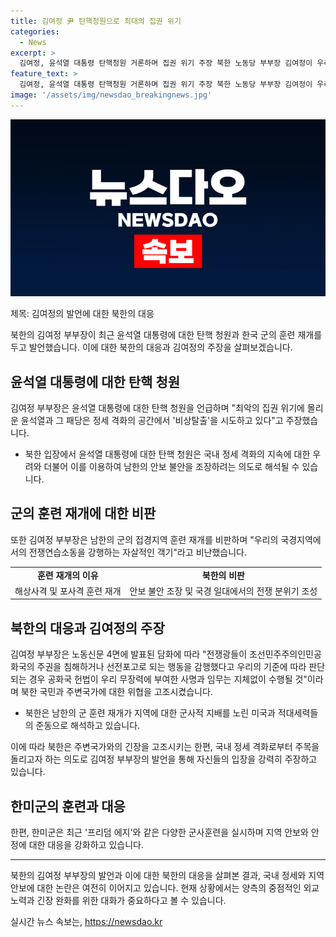 ```yaml
---
title: 김여정 尹 탄핵청원으로 최대의 집권 위기
categories:
  - News
excerpt: >
  김여정, 윤석열 대통령 탄핵청원 거론하며 집권 위기 주장 북한 노동당 부부장 김여정이 우리 군의 훈련 재개를 문제 삼아 윤석열 대통령을 비판하며 국내 정세를 격화시키려는 의도로 해석됐다. 김여정 부부장은 윤석열에 대한 탄핵소추안 발의를 요구하는 국민 청원자 수가 100만명을 돌파했다며 윤석열과 그 패당은 비상탈출을 시도하고 있다고 언급했다. 또한, 북한 국경지역에서의 훈련 중단을 문제 삼아 국내 안보 불안을 조장한다는 주장도 내세웠다. 김여정 부부장의 발언은 국내뿐만 아니라 국제사회에서도 주목을 받을 전망이다.
feature_text: >
  김여정, 윤석열 대통령 탄핵청원 거론하며 집권 위기 주장 북한 노동당 부부장 김여정이 우리 군의 훈련 재개를 문제 삼아 윤석열 대통령을 비판하며 국내 정세를 격화시키려는 의도로 해석됐다. 김여정 부부장은 윤석열에 대한 탄핵소추안 발의를 요구하는 국민 청원자 수가 100만명을 돌파했다며 윤석열과 그 패당은 비상탈출을 시도하고 있다고 언급했다. 또한, 북한 국경지역에서의 훈련 중단을 문제 삼아 국내 안보 불안을 조장한다는 주장도 내세웠다. 김여정 부부장의 발언은 국내뿐만 아니라 국제사회에서도 주목을 받을 전망이다.
image: '/assets/img/newsdao_breakingnews.jpg'
---
```


<p><img src="/assets/img/newsdao_breakingnews.jpg" alt="implanttips 속보" /></p>

<p>제목: 김여정의 발언에 대한 북한의 대응</p>

<p data-ke-size="size16">북한의 김여정 부부장이 최근 윤석열 대통령에 대한 탄핵 청원과 한국 군의 훈련 재개를 두고 발언했습니다. 이에 대한 북한의 대응과 김여정의 주장을 살펴보겠습니다.</p>

<h2 data-ke-size="size26">윤석열 대통령에 대한 탄핵 청원</h2>

<p data-ke-size="size16">김여정 부부장은 윤석열 대통령에 대한 탄핵 청원을 언급하며 "최악의 집권 위기에 몰리운 윤석열과 그 패당은 정세 격화의 공간에서 '비상탈출'을 시도하고 있다"고 주장했습니다.</p>

<ul>
    <li>북한 입장에서 윤석열 대통령에 대한 탄핵 청원은 국내 정세 격화의 지속에 대한 우려와 더불어 이를 이용하여 남한의 안보 불안을 조장하려는 의도로 해석될 수 있습니다.</li>
</ul>

<h2 data-ke-size="size26">군의 훈련 재개에 대한 비판</h2>

<p data-ke-size="size16">또한 김여정 부부장은 남한의 군의 접경지역 훈련 재개를 비판하며 "우리의 국경지역에서의 전쟁연습소동을 강행하는 자살적인 객기"라고 비난했습니다.</p>

<table>
  <tr>
    <td style="text-align: center; height: 17px;"><b>훈련 재개의 이유</b></td>
    <td style="text-align: center; height: 17px;"><b>북한의 비판</b></td>
  </tr>
  <tr>
    <td style="text-align: center; height: 17px;">해상사격 및 포사격 훈련 재개</td>
    <td style="text-align: center; height: 17px;">안보 불안 조장 및 국경 일대에서의 전쟁 분위기 조성</td>
  </tr>
</table>

<h2 data-ke-size="size26">북한의 대응과 김여정의 주장</h2>

<p data-ke-size="size16">김여정 부부장은 노동신문 4면에 발표된 담화에 따라 "전쟁광들이 조선민주주의인민공화국의 주권을 침해하거나 선전포고로 되는 행동을 감행했다고 우리의 기준에 따라 판단되는 경우 공화국 헌법이 우리 무장력에 부여한 사명과 임무는 지체없이 수행될 것"이라며 북한 국민과 주변국가에 대한 위협을 고조시켰습니다.</p>

<ul>
    <li>북한은 남한의 군 훈련 재개가 지역에 대한 군사적 지배를 노린 미국과 적대세력들의 준동으로 해석하고 있습니다.</li>
</ul>

<p data-ke-size="size16">이에 따라 북한은 주변국가와의 긴장을 고조시키는 한편, 국내 정세 격화로부터 주목을 돌리고자 하는 의도로 김여정 부부장의 발언을 통해 자신들의 입장을 강력히 주장하고 있습니다.</p>

<h2 data-ke-size="size26">한미군의 훈련과 대응</h2>

<p data-ke-size="size16">한편, 한미군은 최근 '프리덤 에지'와 같은 다양한 군사훈련을 실시하며 지역 안보와 안정에 대한 대응을 강화하고 있습니다.</p>

<hr>

<p data-ke-size="size16">북한의 김여정 부부장의 발언과 이에 대한 북한의 대응을 살펴본 결과, 국내 정세와 지역 안보에 대한 논란은 여전히 이어지고 있습니다. 현재 상황에서는 양측의 중점적인 외교 노력과 긴장 완화를 위한 대화가 중요하다고 볼 수 있습니다.</p>
실시간 뉴스 속보는, <a href="https://newsdao.kr" rel="dofollow">https://newsdao.kr</a>


